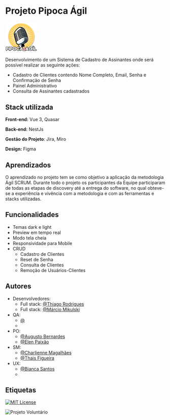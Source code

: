 # Projeto Pipoca Ágil 

<img src="https://github.com/thiaaagao/pipocaAgil/blob/main/pipocaAgil/src/assets/logo.png" width="20%">

Desenvolvimento de um Sistema de Cadastro de Assinantes onde será possível realizar as seguinte ações:
- Cadastro de Clientes contendo Nome Completo, Email, Senha e Confirmação de Senha
- Painel Administrativo 
- Consulta de Assinantes cadastrados

 
## Stack utilizada

**Front-end:** Vue 3, Quasar

**Back-end:** NestJs

**Gestão do Projeto**: Jira, Miro

**Design:** Figma

## Aprendizados

O aprendizado no projeto tem se como objetivo a aplicação da metodologia Ágil SCRUM. Durante todo o projeto os participantes da Equipe participaram de todas as etapas de discovery até a entrega do software, no qual obteve-se a experiência e vivência com a metodologia e com as ferramentas e stacks utilizadas.
## Funcionalidades

- Temas dark e light
- Preview em tempo real
- Modo tela cheia
- Responsividade para Mobile
- CRUD
    - Cadastro de Clientes
    - Reset de Senha
    - Consulta de Clientes
    - Remoção de Usuários-Clientes


## Autores
- Desenvolvedores: 
    - Full stack: [@Thiago Rodrigues](https://www.github.com/thiaaagao)
    - Full stack: [@Márcio Mikulski](https://www.github.com/marciomikulski)
- QA: 
    - [@]()
    - []()
- PO:
  - [@Augusto Bernardes](https://www.linkedin.com/in/agostinho-alcalai-bernardes/)
  - [@Elen Paixão](https://www.linkedin.com/in/elen-paixão-30513294/)
- SM:
  - [@Charlienne Magalhães](https://www.linkedin.com/in/charliennemagalhaes/)
  - [@Thais Figueira](https://www.linkedin.com/in/figueirathais/)
- UX:
  - [@Bianca Santos](https://www.linkedin.com/in/biamrsantos/)
  - []()



## Etiquetas

[![MIT License](https://img.shields.io/badge/License-MIT-green.svg)](https://choosealicense.com/licenses/mit/)

![Projeto Voluntário](https://img.shields.io/badge/Pipoca%20Ágil-%20Voluntariado-blue)



